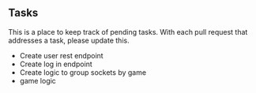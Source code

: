 Tasks
-----

This is a place to keep track of pending tasks. With each pull request that addresses a task, please update this.

- Create user rest endpoint
- Create log in endpoint
- Create logic to group sockets by game
- game logic